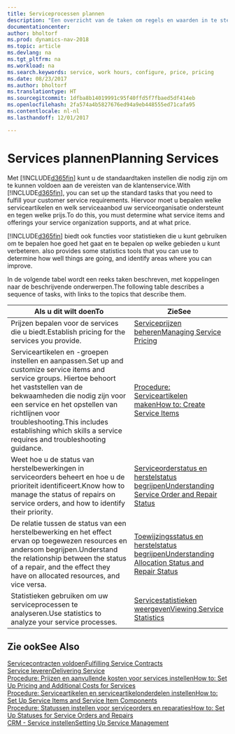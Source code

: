 ```yaml
---
title: Serviceprocessen plannen
description: "Een overzicht van de taken om regels en waarden in te stellen om uw servicebeleid en -processen te definiëren."
documentationcenter: 
author: bholtorf
ms.prod: dynamics-nav-2018
ms.topic: article
ms.devlang: na
ms.tgt_pltfrm: na
ms.workload: na
ms.search.keywords: service, work hours, configure, price, pricing
ms.date: 08/23/2017
ms.author: bholtorf
ms.translationtype: HT
ms.sourcegitcommit: 1dfba8b14019991c95f40ffd5f7fbaed5df414eb
ms.openlocfilehash: 2fa574a4b5827676ed94a9eb448555ed71cafa95
ms.contentlocale: nl-nl
ms.lasthandoff: 12/01/2017

---
```

# <a name="planning-services"></a><span data-ttu-id="dd186-103">Services plannen</span><span class="sxs-lookup"><span data-stu-id="dd186-103">Planning Services</span></span>
<span data-ttu-id="dd186-104">Met [!INCLUDE[d365fin](includes/d365fin_md.md)] kunt u de standaardtaken instellen die nodig zijn om te kunnen voldoen aan de vereisten van de klantenservice.</span><span class="sxs-lookup"><span data-stu-id="dd186-104">With [!INCLUDE[d365fin](includes/d365fin_md.md)], you can set up the standard tasks that you need to fulfill your customer service requirements.</span></span> <span data-ttu-id="dd186-105">Hiervoor moet u bepalen welke serviceartikelen en welk serviceaanbod uw serviceorganisatie ondersteunt en tegen welke prijs.</span><span class="sxs-lookup"><span data-stu-id="dd186-105">To do this, you must determine what service items and offerings your service organization supports, and at what price.</span></span>   

[!INCLUDE[d365fin](includes/d365fin_md.md)]<span data-ttu-id="dd186-106"> biedt ook functies voor statistieken die u kunt gebruiken om te bepalen hoe goed het gaat en te bepalen op welke gebieden u kunt verbeteren.</span><span class="sxs-lookup"><span data-stu-id="dd186-106"> also provides some statistics tools that you can use to determine how well things are going, and identify areas where you can improve.</span></span>
  
<span data-ttu-id="dd186-107">In de volgende tabel wordt een reeks taken beschreven, met koppelingen naar de beschrijvende onderwerpen.</span><span class="sxs-lookup"><span data-stu-id="dd186-107">The following table describes a sequence of tasks, with links to the topics that describe them.</span></span>   
  
|<span data-ttu-id="dd186-108">**Als u dit wilt doen**</span><span class="sxs-lookup"><span data-stu-id="dd186-108">**To**</span></span>|<span data-ttu-id="dd186-109">**Zie**</span><span class="sxs-lookup"><span data-stu-id="dd186-109">**See**</span></span>|  
|------------|-------------|  
|<span data-ttu-id="dd186-110">Prijzen bepalen voor de services die u biedt.</span><span class="sxs-lookup"><span data-stu-id="dd186-110">Establish pricing for the services you provide.</span></span>|[<span data-ttu-id="dd186-111">Serviceprijzen beheren</span><span class="sxs-lookup"><span data-stu-id="dd186-111">Managing Service Pricing</span></span>](service-service-price-management.md)|
|<span data-ttu-id="dd186-112">Serviceartikelen en -groepen instellen en aanpassen.</span><span class="sxs-lookup"><span data-stu-id="dd186-112">Set up and customize service items and service groups.</span></span> <span data-ttu-id="dd186-113">Hiertoe behoort het vaststellen van de bekwaamheden die nodig zijn voor een service en het opstellen van richtlijnen voor troubleshooting.</span><span class="sxs-lookup"><span data-stu-id="dd186-113">This includes establishing which skills a service requires and troubleshooting guidance.</span></span>| [<span data-ttu-id="dd186-114">Procedure: Serviceartikelen maken</span><span class="sxs-lookup"><span data-stu-id="dd186-114">How to: Create Service Items</span></span>](service-how-to-create-service-items.md)|  
|<span data-ttu-id="dd186-115">Weet hoe u de status van herstelbewerkingen in serviceorders beheert en hoe u de prioriteit identificeert.</span><span class="sxs-lookup"><span data-stu-id="dd186-115">Know how to manage the status of repairs on service orders, and how to identify their priority.</span></span>|[<span data-ttu-id="dd186-116">Serviceorderstatus en herstelstatus begrijpen</span><span class="sxs-lookup"><span data-stu-id="dd186-116">Understanding Service Order and Repair Status</span></span>](service-service-order-status-and-repair-status.md)|  
|<span data-ttu-id="dd186-117">De relatie tussen de status van een herstelbewerking en het effect ervan op toegewezen resources en andersom begrijpen.</span><span class="sxs-lookup"><span data-stu-id="dd186-117">Understand the relationship between the status of a repair, and the effect they have on allocated resources, and vice versa.</span></span>|[<span data-ttu-id="dd186-118">Toewijzingsstatus en herstelstatus begrijpen</span><span class="sxs-lookup"><span data-stu-id="dd186-118">Understanding Allocation Status and Repair Status</span></span>](service-allocation-status-and-repair-status.md)|  
|<span data-ttu-id="dd186-119">Statistieken gebruiken om uw serviceprocessen te analyseren.</span><span class="sxs-lookup"><span data-stu-id="dd186-119">Use statistics to analyze your service processes.</span></span> | [<span data-ttu-id="dd186-120">Servicestatistieken weergeven</span><span class="sxs-lookup"><span data-stu-id="dd186-120">Viewing Service Statistics</span></span>](service-service-statistics.md) |

## <a name="see-also"></a><span data-ttu-id="dd186-121">Zie ook</span><span class="sxs-lookup"><span data-stu-id="dd186-121">See Also</span></span>
[<span data-ttu-id="dd186-122">Servicecontracten voldoen</span><span class="sxs-lookup"><span data-stu-id="dd186-122">Fulfilling Service Contracts</span></span>](service-fulfill-service-contracts.md)  
[<span data-ttu-id="dd186-123">Service leveren</span><span class="sxs-lookup"><span data-stu-id="dd186-123">Delivering Service</span></span>](service-deliver-service.md)  
[<span data-ttu-id="dd186-124">Procedure: Prijzen en aanvullende kosten voor services instellen</span><span class="sxs-lookup"><span data-stu-id="dd186-124">How to: Set Up Pricing and Additional Costs for Services</span></span>](service-how-setup-service-costs-pricing.md)  
[<span data-ttu-id="dd186-125">Procedure: Serviceartikelen en serviceartikelonderdelen instellen</span><span class="sxs-lookup"><span data-stu-id="dd186-125">How to: Set Up Service Items and Service Item Components</span></span>](service-how-setup-service-items.md)  
[<span data-ttu-id="dd186-126">Procedure: Statussen instellen voor serviceorders en reparaties</span><span class="sxs-lookup"><span data-stu-id="dd186-126">How to: Set Up Statuses for Service Orders and Repairs</span></span>](service-order-repair-status.md)  
[<span data-ttu-id="dd186-127">CRM - Service instellen</span><span class="sxs-lookup"><span data-stu-id="dd186-127">Setting Up Service Management</span></span>](service-setup-service.md)  

